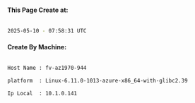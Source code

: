 
   
#### This Page Create at:

```bash

2025-05-10 - 07:58:31 UTC

```

#### Create By Machine:

```bash

Host Name : fv-az1970-944

platform  : Linux-6.11.0-1013-azure-x86_64-with-glibc2.39

Ip Local  : 10.1.0.141

```

